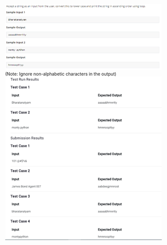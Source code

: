 ![alt text](image-5.png)
(Note: Ignore non-alphabetic characters in the output)
![alt text](image-6.png)